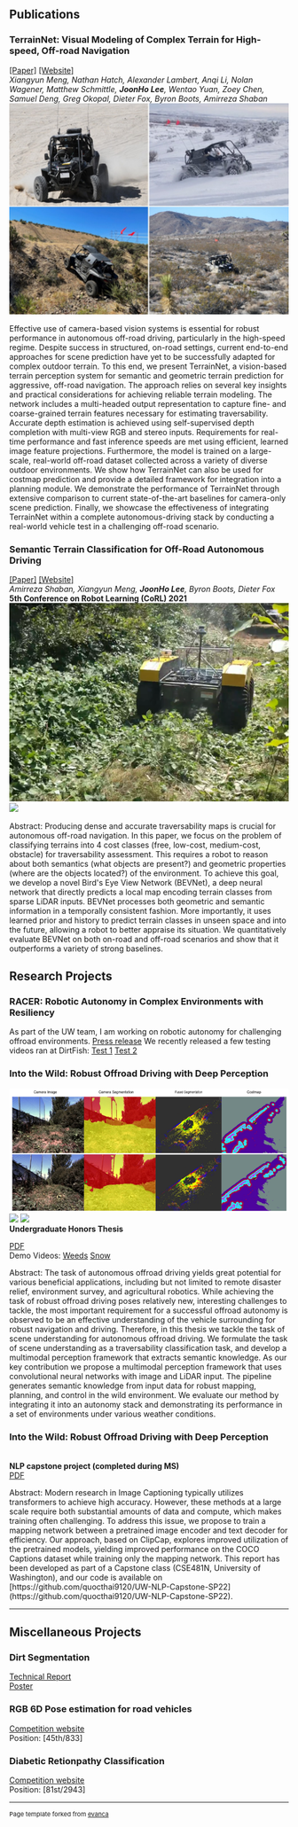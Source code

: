 [comment]: <> (## Portfolio)

[comment]: <> (---)

## Publications 

### TerrainNet: Visual Modeling of Complex Terrain for High-speed, Off-road Navigation
[[Paper]](https://arxiv.org/abs/2303.15771) [[Website]](https://sites.google.com/view/visual-terrain-modeling)
<br>
*Xiangyun Meng, Nathan Hatch, Alexander Lambert, Anqi Li, Nolan Wagener, Matthew Schmittle, <b>JoonHo Lee</b>, Wentao Yuan, Zoey Chen, Samuel Deng, Greg Okopal, Dieter Fox, Byron Boots, Amirreza Shaban*
<br>
<img src="images/terrainnet.png?raw=true"/>

<!-- <b>
<br>
5th Conference on Robot Learning (CoRL) 2021
</b> -->
<p>
Effective use of camera-based vision systems is essential for robust performance in autonomous off-road driving, particularly in the high-speed regime. Despite success in structured, on-road settings, current end-to-end approaches for scene prediction have yet to be successfully adapted for complex outdoor terrain. To this end, we present TerrainNet, a vision-based terrain perception system for semantic and geometric terrain prediction for aggressive, off-road navigation. The approach relies on several key insights and practical considerations for achieving reliable terrain modeling. The network includes a multi-headed output representation to capture fine- and coarse-grained terrain features necessary for estimating traversability. Accurate depth estimation is achieved using self-supervised depth completion with multi-view RGB and stereo inputs. Requirements for real-time performance and fast inference speeds are met using efficient, learned image feature projections. Furthermore, the model is trained on a large-scale, real-world off-road dataset collected across a variety of diverse outdoor environments. We show how TerrainNet can also be used for costmap prediction and provide a detailed framework for integration into a planning module. We demonstrate the performance of TerrainNet through extensive comparison to current state-of-the-art baselines for camera-only scene prediction. Finally, we showcase the effectiveness of integrating TerrainNet within a complete autonomous-driving stack by conducting a real-world vehicle test in a challenging off-road scenario.
</p>

### Semantic Terrain Classification for Off-Road Autonomous Driving
[[Paper]](https://openreview.net/forum?id=AL4FPs84YdQ) [[Website]](https://sites.google.com/view/terrain-traversability/home)
<br>
*Amirreza Shaban, Xiangyun Meng, <b>JoonHo Lee</b>, Byron Boots, Dieter Fox*
<b>
<br>
5th Conference on Robot Learning (CoRL) 2021
</b>
<img src="images/warthog.png?raw=true"/>
<img src="images/canal.gif?raw=true"/>
<p>
Abstract: Producing dense and accurate traversability maps is crucial for autonomous off-road navigation. In this paper, we focus on the problem of classifying terrains into 4 cost classes (free, low-cost, medium-cost, obstacle) for traversability assessment. This requires a robot to reason about both semantics (what objects are present?) and geometric properties (where are the objects located?) of the environment. To achieve this goal, we develop a novel Bird's Eye View Network (BEVNet), a deep neural network that directly predicts a local map encoding terrain classes from sparse LiDAR inputs. BEVNet processes both geometric and semantic information in a temporally consistent fashion. More importantly, it uses learned prior and history to predict terrain classes in unseen space and into the future, allowing a robot to better appraise its situation. We quantitatively evaluate BEVNet on both on-road and off-road scenarios and show that it outperforms a variety of strong baselines.
</p>

## Research Projects

### RACER: Robotic Autonomy in Complex Environments with Resiliency
As part of the UW team, I am working on robotic autonomy for challenging offroad environments.
[Press release](https://www.darpa.mil/news-events/2022-01-13)
We recently released a few testing videos ran at DirtFish:
[Test 1](https://youtu.be/ibNW6Vezqpc)
[Test 2](https://www.youtube.com/watch?v=7-G9uPJ07uQ)

### Into the Wild: Robust Offroad Driving with Deep Perception

[comment]: <> (<a href='pdf/JoonHo_thesis.pdf'>PDF</a>)
<img src="images/canal.png?raw=true"/>
<img src="images/snow.gif?raw=true"/>
<img src="images/weeds_combined.gif?raw=true"/>
<br>
<b>Undergraduate Honors Thesis</b>
<br>

[PDF](/pdf/JoonHo_thesis.pdf)
<br>
Demo Videos: [Weeds](https://youtu.be/Ze9WJevj-Hw) [Snow](https://youtu.be/w5pjYyfmYsI)
<br>

<p>
Abstract: The task of autonomous offroad driving yields great potential for various beneficial applications, including but not limited to remote disaster relief, environment survey, and agricultural robotics. While achieving the task of robust offroad driving poses relatively new, interesting challenges to tackle, the most important requirement for a successful offroad autonomy is observed to be an effective understanding of the vehicle surrounding for robust navigation and driving. Therefore, in this thesis we tackle the task of scene understanding for autonomous offroad driving. We formulate the task of scene understanding as a traversability classification task, and develop a multimodal perception framework that extracts semantic knowledge. As our key contribution we propose a multimodal perception framework that uses convolutional neural networks with image and LiDAR input. The pipeline generates semantic knowledge from input data for robust mapping, planning, and control in the wild environment. We evaluate our method by integrating it into an autonomy stack and demonstrating its performance in a set of environments under various weather conditions.
</p>

### Into the Wild: Robust Offroad Driving with Deep Perception
[comment]: <> (<a href='pdf/clipcap++_report.pdf'>PDF</a>)
<br>
<b>NLP capstone project (completed during MS)</b>
<br>
[PDF](/pdf/clipcap++_report.pdf)
<p>
Abstract: Modern research in Image Captioning typically utilizes transformers to achieve high accuracy. However, these methods at a large scale require both substantial amounts of data and compute, which makes training often challenging. To address this issue, we propose to train a mapping network between a pretrained image encoder and text decoder for efficiency. Our approach, based on ClipCap, explores improved utilization of the pretrained models, yielding improved performance on the COCO Captions dataset while training only the mapping network. This report has been developed as part of a Capstone class (CSE481N, University of Washington), and our code is available on [https://github.com/quocthai9120/UW-NLP-Capstone-SP22](https://github.com/quocthai9120/UW-NLP-Capstone-SP22).
</p>

---

## Miscellaneous Projects

### Dirt Segmentation
[Technical Report](/pdf/DL_report.pdf)
<br>
[Poster](/pdf/dirt_poster.pdf)

### RGB 6D Pose estimation for road vehicles
<a href='https://www.kaggle.com/c/pku-autonomous-driving'>Competition website</a>
<br>
Position: [45th/833]
<br>

### Diabetic Retionpathy Classification
<a href='https://www.kaggle.com/c/aptos2019-blindness-detection'>Competition website</a>
<br>
Position: [81st/2943]
<br>

[comment]: <> ([Project 3 Title]&#40;http://example.com/&#41;)

[comment]: <> (<img src="images/dummy_thumbnail.jpg?raw=true"/>)

[comment]: <> (---)

[comment]: <> (### Category Name 2)

[comment]: <> (- [Project 1 Title]&#40;http://example.com/&#41;)

[comment]: <> (- [Project 2 Title]&#40;http://example.com/&#41;)

[comment]: <> (- [Project 3 Title]&#40;http://example.com/&#41;)

[comment]: <> (- [Project 4 Title]&#40;http://example.com/&#41;)

[comment]: <> (- [Project 5 Title]&#40;http://example.com/&#41;)

[comment]: <> (---)




---
<p style="font-size:11px">Page template forked from <a href="https://github.com/evanca/quick-portfolio">evanca</a></p>
<!-- Remove above link if you don't want to attibute -->
